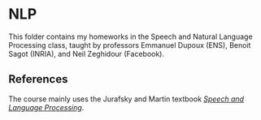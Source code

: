 # NLP 

This folder contains my homeworks in the Speech and Natural Language Processing class, taught by professors Emmanuel Dupoux (ENS), Benoit Sagot (INRIA), and Neil Zeghidour (Facebook).

## References

The course mainly uses the Jurafsky and Martin textbook [*Speech and Language Processing*](https://web.stanford.edu/~jurafsky/slp3/ed3book.pdf).
